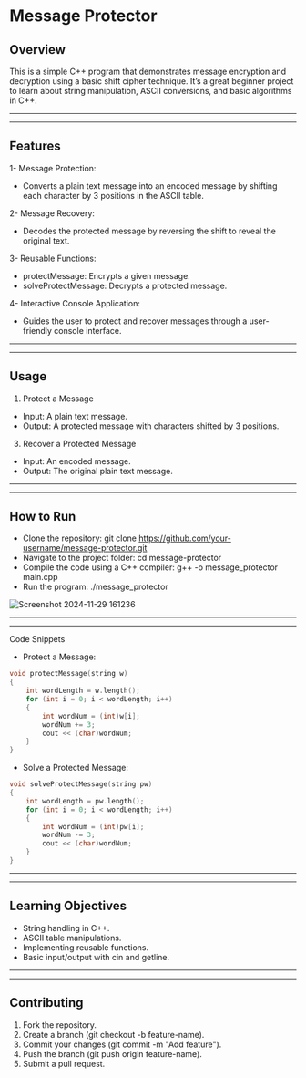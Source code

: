# Message Protector

## Overview
This is a simple C++ program that demonstrates message encryption and decryption using a basic shift cipher technique. It’s a great beginner project to learn about string manipulation, ASCII conversions, and basic algorithms in C++.

---
---

## Features
1- Message Protection:
 - Converts a plain text message into an encoded message by shifting each character by 3 positions in the ASCII table.

2- Message Recovery:
 - Decodes the protected message by reversing the shift to reveal the original text.

3- Reusable Functions:
 - protectMessage: Encrypts a given message.
 - solveProtectMessage: Decrypts a protected message.

4- Interactive Console Application:
 - Guides the user to protect and recover messages through a user-friendly console interface.

---
---

## Usage
1. Protect a Message
 - Input: A plain text message.
 - Output: A protected message with characters shifted by 3 positions.

3. Recover a Protected Message
 - Input: An encoded message.
 - Output: The original plain text message.

---
---

## How to Run
- Clone the repository: git clone https://github.com/your-username/message-protector.git
- Navigate to the project folder: cd message-protector
- Compile the code using a C++ compiler: g++ -o message_protector main.cpp
- Run the program: ./message_protector

![Screenshot 2024-11-29 161236](https://github.com/user-attachments/assets/8891377d-0eea-449d-9266-34401486b5a5)

---
---

Code Snippets
- Protect a Message:
``` C++
void protectMessage(string w)
{
    int wordLength = w.length();
    for (int i = 0; i < wordLength; i++)
    {
        int wordNum = (int)w[i];
        wordNum += 3;
        cout << (char)wordNum;
    }
}
```
- Solve a Protected Message:
``` C++
void solveProtectMessage(string pw)
{
    int wordLength = pw.length();
    for (int i = 0; i < wordLength; i++)
    {
        int wordNum = (int)pw[i];
        wordNum -= 3;
        cout << (char)wordNum;
    }
}
```
---
---

## Learning Objectives
- String handling in C++.
- ASCII table manipulations.
- Implementing reusable functions.
- Basic input/output with cin and getline.

---
---

## Contributing
1. Fork the repository.
2. Create a branch (git checkout -b feature-name).
3. Commit your changes (git commit -m "Add feature").
4. Push the branch (git push origin feature-name).
5. Submit a pull request.
